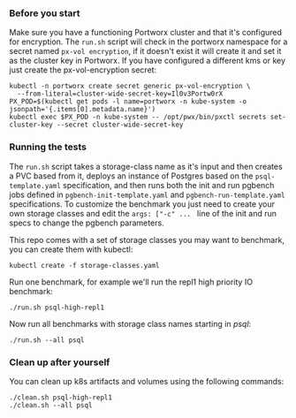 
### Before you start
Make sure you have a functioning Portworx cluster and that it's configured for encryption. The ```run.sh``` script will check in the portworx namespace for a secret named ```px-vol encryption```, if it doesn't exist it will create it and set it as the cluster key in Portworx. If you have configured a different kms or key just create the px-vol-encryption secret:
```
kubectl -n portworx create secret generic px-vol-encryption \
  --from-literal=cluster-wide-secret-key=Il0v3Portw0rX
PX_POD=$(kubectl get pods -l name=portworx -n kube-system -o jsonpath='{.items[0].metadata.name}')
kubectl exec $PX_POD -n kube-system -- /opt/pwx/bin/pxctl secrets set-cluster-key --secret cluster-wide-secret-key
```

### Running the tests
The ```run.sh``` script takes a storage-class name as it's input and then creates a PVC based from it, deploys an instance of Postgres based on the ```psql-template.yaml``` specification, and then runs both the init and run pgbench jobs defined in ```pgbench-init-template.yaml``` and ```pgbench-run-template.yaml``` specifications. To customize the benchmark you just need to create your own storage classes and edit the ```args: ["-c" ... ``` line of the init and run specs to change the pgbench parameters.

This repo comes with a set of storage classes you may want to benchmark, you can create them with kubectl:
```
kubectl create -f storage-classes.yaml
```

Run one benchmark, for example we'll run the repl1 high priority IO benchmark:
```
./run.sh psql-high-repl1
```  
Now run all benchmarks with storage class names starting in *psql*:
```
./run.sh --all psql
```

### Clean up after yourself
You can clean up k8s artifacts and volumes using the following commands:
```
./clean.sh psql-high-repl1
./clean.sh --all psql
```
